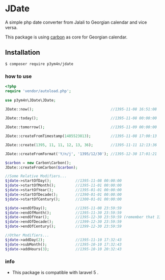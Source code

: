 # JDate

A simple php date converter from Jalali to Georgian calendar and vice versa.

This package is using [carbon](https://github.com/briannesbitt/carbon) as core for Georgian calendar.

## Installation

```
$ composer require p3ym4n/jdate
```

### how to use
 
```php
<?php
require 'vendor/autoload.php';
 
use p3ym4n\JDate\JDate;
 
JDate::now();                                   //1395-11-08 16:51:08

JDate::today();                                 //1395-11-08 00:00:00

JDate::tomorrow();                              //1395-11-09 00:00:00

JDate::createFromTimestamp(1485523813);         //1395-11-08 17:00:13

JDate::create(1395, 11, 11, 12, 13, 36);        //1395-11-11 12:13:36

JDate::createFromFormat('Y/n/j', '1395/12/30'); //1395-12-30 17:01:21

$carbon = new Carbon\Carbon();
JDate::createFromCarbon($carbon);

//Some Relative Modifiers...
$jdate->startOfDay();           //1395-11-08 00:00:00
$jdate->startOfMonth();         //1395-11-01 00:00:00
$jdate->startOfYear();          //1395-01-01 00:00:00
$jdate->startOfDecade();        //1390-01-01 00:00:00
$jdate->startOfCentury();       //1300-01-01 00:00:00

$jdate->endOfDay();             //1395-11-08 23:59:59
$jdate->endOfMonth();           //1395-11-30 23:59:59
$jdate->endOfYear();            //1395-12-30 23:59:59 (remember that 1395 is a leap year)
$jdate->endOfDecade();          //1399-12-30 23:59:59
$jdate->endOfCentury();         //1399-12-30 23:59:59

//Other Modifiers...
$jdate->addDay(2);              //1395-11-10 17:32:43
$jdate->subMonth();             //1395-10-10 17:32:43
$jdate->addHours(3);            //1395-10-10 20:32:43
 ```

### info

- This package is compatible with laravel 5 .
 